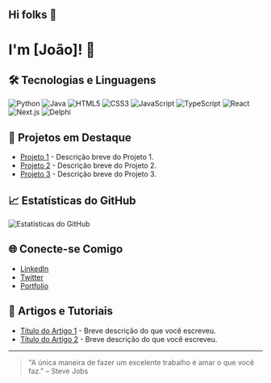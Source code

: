 ## Hi folks 👋

# I'm [João]! 👋


## 🛠 Tecnologias e Linguagens

![Python](https://img.shields.io/badge/Python-3.9-blue)
![Java](https://img.shields.io/badge/Java-11-orange)
![HTML5](https://img.shields.io/badge/HTML5-E34F26.svg?style=flat&logo=html5&logoColor=white)
![CSS3](https://img.shields.io/badge/CSS3-1572B6.svg?style=flat&logo=css3&logoColor=white)
![JavaScript](https://img.shields.io/badge/JavaScript-ES6-yellow)
![TypeScript](https://img.shields.io/badge/TypeScript-2.4.1-blue)
![React](https://img.shields.io/badge/React-17.0.2-61DAFB?style=flat&logo=react&logoColor=black)
![Next.js](https://img.shields.io/badge/Next.js-12.0.7-000000?style=flat&logo=next.js&logoColor=white)
![Delphi](https://img.shields.io/badge/Delphi-10.4-FF8C00?style=flat&logo=delphi&logoColor=white)

## 🌟 Projetos em Destaque

- [Projeto 1](https://github.com/usuario/projeto1) - Descrição breve do Projeto 1.
- [Projeto 2](https://github.com/usuario/projeto2) - Descrição breve do Projeto 2.
- [Projeto 3](https://github.com/usuario/projeto3) - Descrição breve do Projeto 3.

## 📈 Estatísticas do GitHub

![Estatísticas do GitHub](https://github-readme-stats.vercel.app/api?username=seu-usuario&show_icons=true&theme=radical)

## 🌐 Conecte-se Comigo

- [LinkedIn](https://www.linkedin.com/in/seu-nome)
- [Twitter](https://twitter.com/seu_usuario)
- [Portfolio](https://seu-portfolio.com)

## 📝 Artigos e Tutoriais

- [Título do Artigo 1](https://link-para-artigo-1.com) - Breve descrição do que você escreveu.
- [Título do Artigo 2](https://link-para-artigo-2.com) - Breve descrição do que você escreveu.

---

> "A única maneira de fazer um excelente trabalho é amar o que você faz." – Steve Jobs
